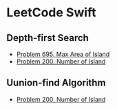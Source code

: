 # LeetCode Swift

## Depth-first Search

-   [Problem 695. Max Area of Island](./Sources/LeetCode/DFS_Solution695_MaxAreaOfIsland.swift)
-   [Problem 200. Number of Island](./Sources/LeetCode/DFS_Solution200_NumberOfIsland.swift)

## Uunion-find Algorithm

-   [Problem 200. Number of Island](./Sources/LeetCode/DFS_Solution200_NumberOfIsland.swift)
